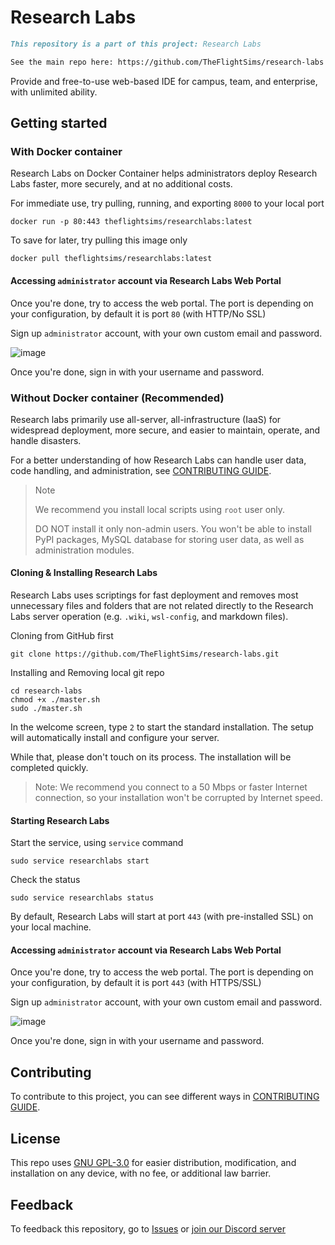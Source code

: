 # Research Labs

```markdown
This repository is a part of this project: Research Labs

See the main repo here: https://github.com/TheFlightSims/research-labs 
```

Provide and free-to-use web-based IDE for campus, team, and enterprise, with unlimited ability.

## Getting started

### With Docker container

Research Labs on Docker Container helps administrators deploy Research Labs faster, more securely, and at no additional costs.

For immediate use, try pulling, running, and exporting `8000` to your local port

```shell
docker run -p 80:443 theflightsims/researchlabs:latest
```

To save for later, try pulling this image only

```shell
docker pull theflightsims/researchlabs:latest
```

#### Accessing `administrator` account via Research Labs Web Portal

Once you're done, try to access the web portal. The port is depending on your configuration, by default it is port `80` (with HTTP/No SSL)

Sign up `administrator` account, with your own custom email and password.

![image](https://github.com/TheFlightSims/research-labs/assets/115929530/f40b2720-847d-40c9-b456-e76081fb93aa)

Once you're done, sign in with your username and password.

### Without Docker container (Recommended)

Research labs primarily use all-server, all-infrastructure (IaaS) for widespread deployment, more secure, and easier to maintain, operate, and handle disasters.

For a better understanding of how Research Labs can handle user data, code handling, and administration, see [CONTRIBUTING GUIDE](https://github.com/TheFlightSims/research-labs/blob/main/CONTRIBUTING.md).

> Note
>
> We recommend you install local scripts using `root` user only.
>
> DO NOT install it only non-admin users. You won't be able to install PyPI packages, MySQL database for storing user data, as well as administration modules.

#### Cloning & Installing Research Labs

Research Labs uses scriptings for fast deployment and removes most unnecessary files and folders that are not related directly to the Research Labs server operation (e.g. `.wiki`, `wsl-config`, and markdown files).

Cloning from GitHub first

```shell
git clone https://github.com/TheFlightSims/research-labs.git
```

Installing and Removing local git repo

```shell
cd research-labs
chmod +x ./master.sh
sudo ./master.sh
```

In the welcome screen, type `2` to start the standard installation. The setup will automatically install and configure your server.

While that, please don't touch on its process. The installation will be completed quickly.

> Note: We recommend you connect to a 50 Mbps or faster Internet connection, so your installation won't be corrupted by Internet speed.

#### Starting Research Labs

Start the service, using `service` command

```shell
sudo service researchlabs start 
```

Check the status

```shell
sudo service researchlabs status
```

By default, Research Labs will start at port `443` (with pre-installed SSL) on your local machine.

#### Accessing `administrator` account via Research Labs Web Portal

Once you're done, try to access the web portal. The port is depending on your configuration, by default it is port `443` (with HTTPS/SSL)

Sign up `administrator` account, with your own custom email and password.

![image](https://github.com/TheFlightSims/research-labs/assets/115929530/f40b2720-847d-40c9-b456-e76081fb93aa)

Once you're done, sign in with your username and password.

## Contributing

To contribute to this project, you can see different ways in [CONTRIBUTING GUIDE](https://github.com/TheFlightSims/research-labs/blob/main/CONTRIBUTING.md).

## License

This repo uses [GNU GPL-3.0](https://github.com/TheFlightSims/research-labs/blob/main/LICENSE) for easier distribution, modification, and installation on any device, with no fee, or additional law barrier.

## Feedback

To feedback this repository, go to [Issues](https://github.com/TheFlightSims/research-labs/blob/main/issues) or [join our Discord server]()
